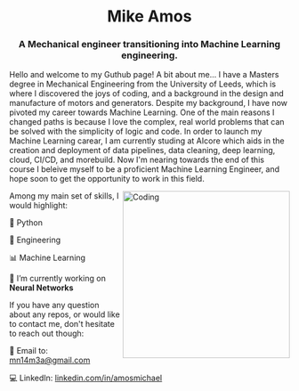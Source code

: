<!-- 
[![MasterHead](https://user-images.githubusercontent.com/105168503/175774014-e7e33113-41a4-4d29-b506-7121fc4e9334.gif)](https://github.com/amosmike)
<img align="right" src="[https://user-images.githubusercontent.com/105168503/175774014-e7e33113-41a4-4d29-b506-7121fc4e9334.gif]" alt="" width="400"  />
-->
<h1 align="center">Mike Amos</h1>
<h3 align="center">A Mechanical engineer transitioning into Machine Learning engineering.</h3>


<!--
**amosmike/amosmike** is a ✨ _special_ ✨ repository because its `README.md` (this file) appears on your GitHub profile.

Here are some ideas to get you started:

- 🔭 I’m currently working on ...
- 🌱 I’m currently learning ...
- 👯 I’m looking to collaborate on ...
- 🤔 I’m looking for help with ...
- 💬 Ask me about ...
- 📫 How to reach me: ...
- 😄 Pronouns: ...
- ⚡ Fun fact: ...
-->

Hello and welcome to my Guthub page! A bit about me... I have a Masters degree in Mechanical Engineering from the University of Leeds, which is where I discovered the joys of coding, and a background in the design and manufacture of motors and generators. Despite my background, I have now pivoted my career towards Machine Learning. One of the main reasons I changed paths is because I love the complex, real world problems that can be solved with the simplicity of logic and code. In order to launch my Machine Learning carear, I am currently studing at AIcore which aids in the creation and deployment of data pipelines, data cleaning, deep learning, cloud, CI/CD, and morebuild. Now I'm nearing towards the end of this course I beleive myself to be a proficient Machine Learning Engineer, and hope soon to get the opportunity to work in this field.


<img align="right" src="https://user-images.githubusercontent.com/105168503/175774014-e7e33113-41a4-4d29-b506-7121fc4e9334.gif" alt="Coding" width="300"  />

Among my main set of skills, I would highlight:

🐍 Python 

🔧 Engineering 

📊 Machine Learning 

<!--🤖 Deep Learning (Tensorflow and Pytorch)--> 
🔭 I’m currently working on **Neural Networks**

If you have any question about any repos, or would like to contact me, don't hesitate to reach out though:

📨 Email to: mn14m3a@gmail.com

💻 LinkedIn: [linkedin.com/in/amosmichael](https://www.linkedin.com/in/amos-michael/)
